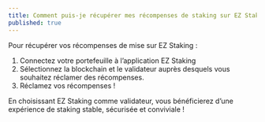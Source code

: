 ```yaml
---
title: Comment puis-je récupérer mes récompenses de staking sur EZ Staking ?
published: true
---
```


Pour récupérer vos récompenses de mise sur EZ Staking :

1. Connectez votre portefeuille à l’application EZ Staking
2. Sélectionnez la blockchain et le validateur auprès desquels vous souhaitez réclamer des récompenses.
3. Réclamez vos récompenses !

En choisissant EZ Staking comme validateur, vous bénéficierez d’une expérience de staking stable, sécurisée et conviviale !
